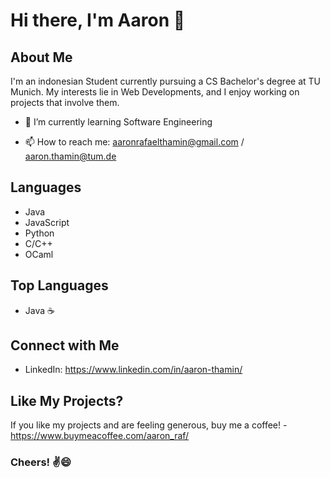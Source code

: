 # Hi there, I'm Aaron 👋

## About Me
I'm an indonesian Student currently pursuing a CS Bachelor's degree at TU Munich. My interests lie in Web Developments, and I enjoy working on projects that involve them.

- 🌱 I’m currently learning Software Engineering
<!-- - 👯 I’m looking to collaborate on Web Development -->
- 📫 How to reach me: aaronrafaelthamin@gmail.com / aaron.thamin@tum.de


## Languages
- Java
- JavaScript
- Python
- C/C++
- OCaml
  

## Top Languages
- Java ☕️


## Connect with Me
<!-- - Instagram: https://www.instagram.com/aaronrafaell/ -->
- LinkedIn: https://www.linkedin.com/in/aaron-thamin/


## Like My Projects?
If you like my projects and are feeling generous, buy me a coffee! - https://www.buymeacoffee.com/aaron_raf/


### Cheers! ✌️😄

<!--
**aaronraf/aaronraf** is a ✨ _special_ ✨ repository because its `README.md` (this file) appears on your GitHub profile.

Here are some ideas to get you started:

- 🔭 I’m currently working on ...
- 🤔 I’m looking for help with ...
- 💬 Ask me about ...
- 😄 Pronouns: ...
- ⚡ Fun fact: ...
-->

